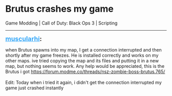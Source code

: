 # Brutus crashes my game
Game Modding | Call of Duty: Black Ops 3 | Scripting

---
<strong style="font-size: 1.4em;"><span style="text-decoration: underline;text-decoration-color: #34a7f9;"><span style="color:#34a7f9;">muscularhi</span></span>:</strong>

<p>when Brutus spawns into my map, I get a connection interrupted and then shortly after my game freezes. He is installed correctly and works on my other maps. ive tried copying the map and its files and putting it in a new map, but nothing seems to work. Any help would be appreciated, this is the Brutus i got <a href="https://forum.modme.co/threads/nsz-zombie-boss-brutus.765/">https://forum.modme.co/threads/nsz-zombie-boss-brutus.765/</a><br /><br />Edit: Today when i tried it again, i didn&#39;t get the connection interrupted my game just crashed instantly</p>
